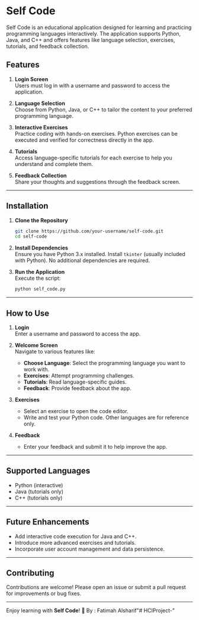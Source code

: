 
# Self Code

Self Code is an educational application designed for learning and practicing programming languages interactively. The application supports Python, Java, and C++ and offers features like language selection, exercises, tutorials, and feedback collection.

## Features
1. **Login Screen**  
   Users must log in with a username and password to access the application.

2. **Language Selection**  
   Choose from Python, Java, or C++ to tailor the content to your preferred programming language.

3. **Interactive Exercises**  
   Practice coding with hands-on exercises. Python exercises can be executed and verified for correctness directly in the app.

4. **Tutorials**  
   Access language-specific tutorials for each exercise to help you understand and complete them.

5. **Feedback Collection**  
   Share your thoughts and suggestions through the feedback screen.

---

## Installation

1. **Clone the Repository**  
   ```bash
   git clone https://github.com/your-username/self-code.git
   cd self-code
   ```

2. **Install Dependencies**  
   Ensure you have Python 3.x installed. Install `tkinter` (usually included with Python). No additional dependencies are required.

3. **Run the Application**  
   Execute the script:
   ```bash
   python self_code.py
   ```

---

## How to Use

1. **Login**  
   Enter a username and password to access the app.

2. **Welcome Screen**  
   Navigate to various features like:
   - **Choose Language**: Select the programming language you want to work with.
   - **Exercises**: Attempt programming challenges.
   - **Tutorials**: Read language-specific guides.
   - **Feedback**: Provide feedback about the app.

3. **Exercises**  
   - Select an exercise to open the code editor.
   - Write and test your Python code. Other languages are for reference only.

4. **Feedback**  
   - Enter your feedback and submit it to help improve the app.

---

## Supported Languages

- Python (interactive)
- Java (tutorials only)
- C++ (tutorials only)

---


## Future Enhancements
- Add interactive code execution for Java and C++.
- Introduce more advanced exercises and tutorials.
- Incorporate user account management and data persistence.

---

## Contributing
Contributions are welcome! Please open an issue or submit a pull request for improvements or bug fixes.

---

Enjoy learning with **Self Code**! 🎉
By : Fatimah Alsharif"# HCIProject-" 
